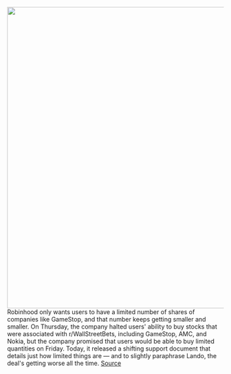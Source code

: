 <img src='https://cdn.vox-cdn.com/thumbor/DgzlejJkI4XZ1Ifx2kxhzuTtzFA=/0x0:1216x4164/1200x0/filters:focal(0x0:1216x4164):no_upscale()/cdn.vox-cdn.com/uploads/chorus_asset/file/22268985/robn.png' width='700px' /><br/>
Robinhood only wants users to have a limited number of shares of companies like GameStop, and that number keeps getting smaller and smaller. On Thursday, the company halted users' ability to buy stocks that were associated with r/WallStreetBets, including GameStop, AMC, and Nokia, but the company promised that users would be able to buy limited quantities on Friday. Today, it released a shifting support document that details just how limited things are — and to slightly paraphrase Lando, the deal's getting worse all the time.
<a href='https://www.theverge.com/2021/1/29/22256419/robinhood-limits-wall-street-bets-stock-buys'> Source <a/>